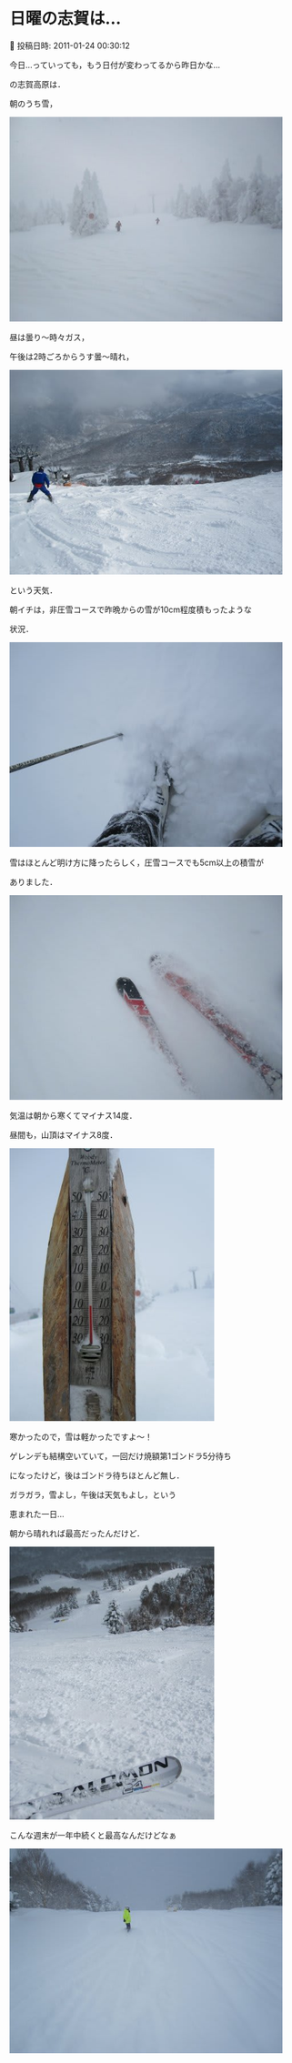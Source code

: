 # 日曜の志賀は…

📅 投稿日時: 2011-01-24 00:30:12

今日…っていっても，もう日付が変わってるから昨日かな…


の志賀高原は．





朝のうち雪，




![0a3bde86cb577f8f4e84677a9a742222.jpg](images/0a3bde86cb577f8f4e84677a9a742222.jpg)




昼は曇り～時々ガス，





午後は2時ごろからうす曇～晴れ，




![51609a337dde23c2fc5f2d28d3c530e7.jpg](images/51609a337dde23c2fc5f2d28d3c530e7.jpg)




という天気．





朝イチは，非圧雪コースで昨晩からの雪が10cm程度積もったような


状況．




![05a6197b7ac346d0f1538fd360bfaf34.jpg](images/05a6197b7ac346d0f1538fd360bfaf34.jpg)







雪はほとんど明け方に降ったらしく，圧雪コースでも5cm以上の積雪が


ありました．




![642955d569d25d22894dfe4db7f6b8d2.jpg](images/642955d569d25d22894dfe4db7f6b8d2.jpg)







気温は朝から寒くてマイナス14度．


昼間も，山頂はマイナス8度．




![2b19b0e069ec4d54f8de3373169d38f2.jpg](images/2b19b0e069ec4d54f8de3373169d38f2.jpg)




寒かったので，雪は軽かったですよ～！





ゲレンデも結構空いていて，一回だけ焼額第1ゴンドラ5分待ち


になったけど，後はゴンドラ待ちほとんど無し．





ガラガラ，雪よし，午後は天気もよし，という


恵まれた一日…


朝から晴れれば最高だったんだけど．




![b86a2ed2cfd46a87fff27fb712614d85.jpg](images/b86a2ed2cfd46a87fff27fb712614d85.jpg)







こんな週末が一年中続くと最高なんだけどなぁ




![116cca7baee109472005e3765ff16dce.jpg](images/116cca7baee109472005e3765ff16dce.jpg)
